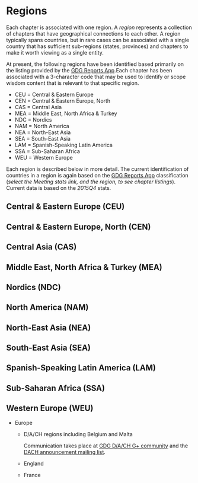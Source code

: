 # Regions

Each chapter is associated with one region. A _region_ represents a collection of chapters that have geographical connections to each other. A region typically spans countries, but in rare cases can be associated with a single country that has sufficient sub-regions (states, provinces) and chapters to make it worth viewing as a single entity.

At present, the following regions have been identified based primarily on the listing provided by the [GDG Reports App](http://gdg-report.appspot.com/).Each chapter has been associated with a 3-character code that may be used to identify or scope wisdom content that is relevant to that specific region.

 * CEU = Central & Eastern Europe
 * CEN = Central & Eastern Europe, North
 * CAS = Central Asia
 * MEA = Middle East, North Africa & Turkey
 * NDC = Nordics
 * NAM = North America
 * NEA = North-East Asia
 * SEA = South-East Asia
 * LAM = Spanish-Speaking Latin America
 * SSA = Sub-Saharan Africa
 * WEU = Western Europe

Each region is described below in more detail. The current identification of countries in a region is again based on the [GDG Reports App](http://gdg-report.appspot.com/) classification (_select the Meeting stats link, and the region, to see chapter listings_). Current data is based on the *2015Q4* stats.

## Central & Eastern Europe (CEU)

## Central & Eastern Europe, North (CEN)

## Central Asia (CAS)

## Middle East, North Africa & Turkey (MEA)

## Nordics (NDC)

## North America (NAM)

## North-East Asia (NEA)

## South-East Asia (SEA)

## Spanish-Speaking Latin America (LAM)

## Sub-Saharan Africa (SSA)

## Western Europe (WEU)
* Europe
  * D/A/CH regions including Belgium and Malta
  
    Communication takes place at [GDG D/A/CH G+ community](https://plus.google.com/115606122706524327961) and the [DACH announcement mailing list](https://groups.google.com/forum/#!forum/gdg-dach-announce).
  * England
  * France
